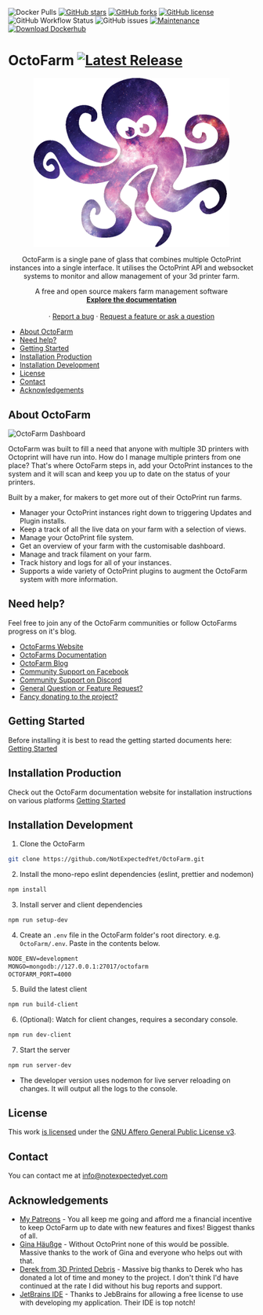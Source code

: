 [comment]: <> ([![Latest Release]&#40;https://img.shields.io/github/release/octofarm/octofarm?style=appveyor&#41;]&#40;https://img.shields.io/github/v/tag/octofarm/octofarm?sort=date&#41;)
![Docker Pulls](https://img.shields.io/docker/pulls/octofarm/octofarm?style=appveyor)
[![GitHub stars](https://img.shields.io/github/stars/octofarm/octofarm?style=appveyor)](https://github.com/NotExpectedYet/OctoFarm/stargazers)
[![GitHub forks](https://img.shields.io/github/forks/octofarm/octofarm?style=appveyor)](https://github.com/NotExpectedYet/OctoFarm/network)
[![GitHub license](https://img.shields.io/github/license/octofarm/octofarm?style=appveyor)](https://github.com/NotExpectedYet/octofarm/blob/master/LICENSE.txt)
![GitHub Workflow Status](https://img.shields.io/github/workflow/status/octofarm/octofarm/ci?style=appveyor)
![GitHub issues](https://img.shields.io/github/issues/octofarm/octofarm?color=green&style=appveyor)
[![Maintenance](https://img.shields.io/badge/Maintained%3F-yes-green.svg?style=appveyor)](https://GitHub.com/octofarm/octofarm/graphs/commit-activity)
[![Download Dockerhub](https://img.shields.io/badge/DOCKERHUB-OCTOFARM-<COLOR>.svg?style=appveyor)](https://hub.docker.com/r/octofarm/octofarm)

# OctoFarm [![Latest Release](https://img.shields.io/github/release/octofarm/octofarm)](https://img.shields.io/github/v/tag/octofarm/octofarm?sort=date)

<div align="center">
  <a href="https://github.com/NotExpectedYet/OctoFarm">
    <img src="https://github.com/OctoFarm/OctoFarm/blob/master/server/views/images/logo.png?raw=true" alt="Logo" width="400px">
  </a>

  <p align="center">
    OctoFarm is a single pane of glass that combines multiple OctoPrint instances into a single interface. It utilises the OctoPrint API and websocket systems to monitor and allow management of your 3d printer farm. <br/>
  </p>

  <p align="center">
    A free and open source makers farm management software
    <br />
    <a href="https://docs.octofarm.net"><strong>Explore the documentation</strong></a>
    <br />
    <br />
    ·
    <a href="https://github.com/octofarm/octofarm/issues">Report a bug</a>
    ·
    <a href="https://github.com/OctoFarm/OctoFarm/discussions/new">Request a feature or ask a question</a>
  </p>
</div>

- [About OctoFarm](#about-octofarm)
- [Need help?](#need-help)
- [Getting Started](#getting-started)
- [Installation Production](#installation-production)
- [Installation Development](#installation-development)
- [License](#license)
- [Contact](#contact)
- [Acknowledgements](#acknowledgements)

## About OctoFarm

![OctoFarm Dashboard][DashboardScreenshot]

OctoFarm was built to fill a need that anyone with multiple 3D printers with Octoprint will have run into. How do I
manage multiple printers from one place? That's where OctoFarm steps in, add your OctoPrint instances to the system and
it will scan and keep you up to date on the status of your printers.

Built by a maker, for makers to get more out of their OctoPrint run farms.

- Manager your OctoPrint instances right down to triggering Updates and Plugin installs.
- Keep a track of all the live data on your farm with a selection of views.
- Manage your OctoPrint file system.
- Get an overview of your farm with the customisable dashboard.
- Manage and track filament on your farm.
- Track history and logs for all of your instances.
- Supports a wide variety of OctoPrint plugins to augment the OctoFarm system with more information.

## Need help?

Feel free to join any of the OctoFarm communities or follow OctoFarms progress on it's blog.

- [OctoFarms Website](https://octofarm.net/)
- [OctoFarms Documentation](https://docs.octofarm.net/)
- [OctoFarm Blog](https://octofarm.net/blog/)
- [Community Support on Facebook](https://www.facebook.com/groups/octofarm/)
- [Community Support on Discord](https://discord.gg/vjabMUn/)
- [General Question or Feature Request?](https://github.com/OctoFarm/OctoFarm/discussionss/)
- [Fancy donating to the project?](https://octofarm.net/sponsorship/)

## Getting Started

Before installing it is best to read the getting started documents here:
[Getting Started](https://docs.octofarm.net/getting-started/)

## Installation Production
Check out the OctoFarm documentation website for installation instructions on various platforms
[Getting Started](https://docs.octofarm.net/installation/)

## Installation Development
1. Clone the OctoFarm

```sh
git clone https://github.com/NotExpectedYet/OctoFarm.git
```

2. Install the mono-repo eslint dependencies (eslint, prettier and nodemon)

```sh
npm install
```

3. Install server and client dependencies

```sh
npm run setup-dev
```

4. Create an `.env` file in the OctoFarm folder's root directory. e.g. `OctoFarm/.env`.
   Paste in the contents below.
```dotenv
NODE_ENV=development
MONGO=mongodb://127.0.0.1:27017/octofarm
OCTOFARM_PORT=4000
```

5. Build the latest client
```sh
npm run build-client
```

6. (Optional): Watch for client changes, requires a secondary console.
```sh
npm run dev-client
```

7. Start the server

```sh
npm run server-dev
```
- The developer version uses nodemon for live server reloading on changes. It will output all the logs to the console.


## License

This work [is licensed](https://github.com/OctoFarm/OctoFarm/blob/master/LICENSE.txt) under the [GNU Affero General Public License v3](https://www.gnu.org/licenses/agpl-3.0.html).

## Contact

You can contact me at [info@notexpectedyet.com](mailto:info@notexpectedyet.com)

## Acknowledgements

- [My Patreons](https://www.patreon.com/NotExpectedYet) - You all keep me going and afford me a financial incentive to keep OctoFarm up to date with new features and fixes! Biggest thanks of all.
- [Gina Häußge](https://octoprint.org/) - Without OctoPrint none of this would be possible. Massive thanks to the work
  of Gina and everyone who helps out with that.
- [Derek from 3D Printed Debris](https://www.3dprinteddebris.com/) - Massive big thanks to Derek who has donated a lot
  of time and money to the project. I don't think I'd have continued at the rate I did without his bug reports and
  support.
- [JetBrains IDE](https://www.jetbrains.com/webstorm/) - Thanks to JebBrains for allowing a free license to use with
  developing my application. Their IDE is top notch!

[DashboardScreenshot]: https://github.com/NotExpectedYet/OctoFarm/blob/master/screenshots/dashboard.png?raw=true
